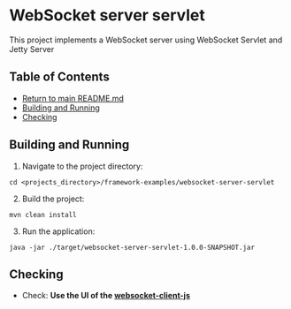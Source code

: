 # WebSocket server servlet

This project implements a WebSocket server using WebSocket Servlet and Jetty Server

## Table of Contents

* [Return to main README.md](../README.md#project-framework-examples)
* [Building and Running](#building-and-running)
* [Checking](#checking)

## Building and Running

1. Navigate to the project directory:

```
cd <projects_directory>/framework-examples/websocket-server-servlet
```

2. Build the project:

```
mvn clean install
```

3. Run the application:

```
java -jar ./target/websocket-server-servlet-1.0.0-SNAPSHOT.jar
```

## Checking

* Check: <b> Use the UI of the [websocket-client-js](../websocket-client-js/README.md#websocket-client-js) </b>